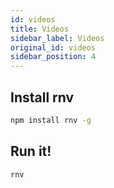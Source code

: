 ```yaml
---
id: videos
title: Videos
sidebar_label: Videos
original_id: videos
sidebar_position: 4
---
```


<!-- <img className="header-image" src="https://renative.org/img/ic_quickstart.png" width="50" height="50" /> -->

## Install rnv

```bash
npm install rnv -g
```

## Run it!

```bash
rnv
```
